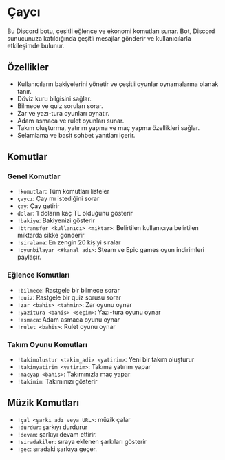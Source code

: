 # Çaycı

Bu Discord botu, çeşitli eğlence ve ekonomi komutları sunar. Bot, Discord sunucunuza katıldığında çeşitli mesajlar gönderir ve kullanıcılarla etkileşimde bulunur.

## Özellikler

- Kullanıcıların bakiyelerini yönetir ve çeşitli oyunlar oynamalarına olanak tanır.
- Döviz kuru bilgisini sağlar.
- Bilmece ve quiz soruları sorar.
- Zar ve yazı-tura oyunları oynatır.
- Adam asmaca ve rulet oyunları sunar.
- Takım oluşturma, yatırım yapma ve maç yapma özellikleri sağlar.
- Selamlama ve basit sohbet yanıtları içerir.

## Komutlar

### Genel Komutlar

- `!komutlar`: Tüm komutları listeler
- `çaycı`: Çay mı istediğini sorar
- `çay`: Çay getirir
- `dolar`: 1 doların kaç TL olduğunu gösterir
- `!bakiye`: Bakiyenizi gösterir
- `!btransfer <kullanıcı> <miktar>`: Belirtilen kullanıcıya belirtilen miktarda sikke gönderir
- `!siralama`: En zengin 20 kişiyi sıralar
- `!oyunbilayar <#kanal adı>`: Steam ve Epic games oyun indirimleri paylaşır.

### Eğlence Komutları
- `!bilmece`: Rastgele bir bilmece sorar
- `!quiz`: Rastgele bir quiz sorusu sorar
- `!zar <bahis> <tahmin>`: Zar oyunu oynar
- `!yazitura <bahis> <seçim>`: Yazı-tura oyunu oynar
- `!asmaca`: Adam asmaca oyunu oynar
- `!rulet <bahis>`: Rulet oyunu oynar


### Takım Oyunu Komutları

- `!takimolustur <takim_adi> <yatirim>`: Yeni bir takım oluşturur
- `!takimyatirim <yatirim>`: Takıma yatırım yapar
- `!macyap <bahis>`: Takımınızla maç yapar
- `!takimim`: Takımınızı gösterir


## Müzik Komutları

- `!çal <şarkı adı veya URL>`: müzik çalar
- `!durdur`: şarkıyı durdurur
- `!devam`: şarkıyı devam ettirir.
- `!siradakiler`: sıraya eklenen şarkıları gösterir
- `!gec`: sıradaki şarkıya geçer.

